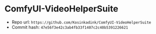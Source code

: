 # ComfyUI-VideoHelperSuite
- Repo url: `https://github.com/Kosinkadink/ComfyUI-VideoHelperSuite`
- Commit hash: `47e56f3e42c3ab4fb33f1407c2c40b5391226621`